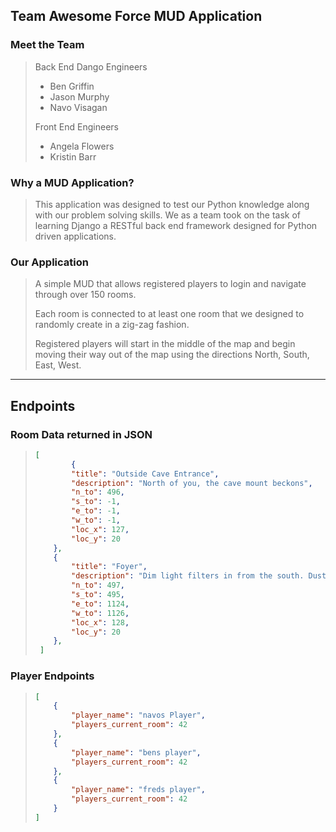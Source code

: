 ## Team Awesome Force MUD Application



### Meet the Team

> Back End Dango Engineers
>
> - Ben Griffin
> - Jason Murphy
> - Navo Visagan
>
> Front End Engineers
>
> - Angela Flowers
> - Kristin Barr

### Why a MUD Application?

> This application was designed to test our Python knowledge along with our problem solving skills. We as a team took on the task of learning Django a RESTful back end framework designed for Python driven applications. 

 ### Our Application

> A simple MUD that allows registered players to login and navigate through over 150 rooms.
>
> Each room is connected to at least one room that we designed to randomly create in a zig-zag fashion.
>
> Registered players will start in the middle of the map and begin moving their way out of the map using the directions North, South, East, West.

------

## Endpoints

### Room Data returned in JSON

> ```json
> [    
>         {
>         "title": "Outside Cave Entrance",
>         "description": "North of you, the cave mount beckons",
>         "n_to": 496,
>         "s_to": -1,
>         "e_to": -1,
>         "w_to": -1,
>         "loc_x": 127,
>         "loc_y": 20
>     },
>     {
>         "title": "Foyer",
>         "description": "Dim light filters in from the south. Dusty\npassages run north and east.",
>         "n_to": 497,
>         "s_to": 495,
>         "e_to": 1124,
>         "w_to": 1126,
>         "loc_x": 128,
>         "loc_y": 20
>     },
>  ]
> ```

### Player Endpoints

> ```json
> [
>     {
>         "player_name": "navos Player",
>         "players_current_room": 42
>     },
>     {
>         "player_name": "bens player",
>         "players_current_room": 42
>     },
>     {
>         "player_name": "freds player",
>         "players_current_room": 42
>     }
> ]
> ```